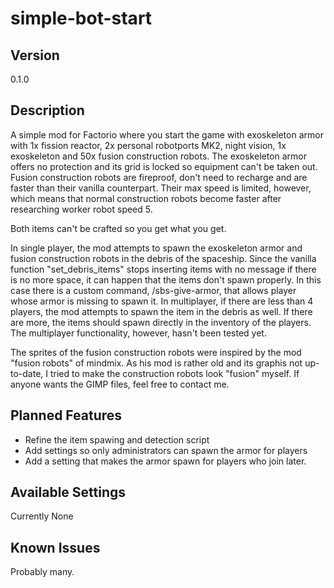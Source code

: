# simple-bot-start

## Version
0.1.0

## Description
A simple mod for Factorio where you start the game with exoskeleton armor with 1x fission reactor, 2x personal robotports MK2, night vision, 1x exoskeleton and 50x fusion construction robots. The exoskeleton armor offers no protection and its grid is locked so equipment can't be taken out. Fusion construction robots are fireproof, don't need to recharge and are faster than their vanilla counterpart. Their max speed is limited, however, which means that normal construction robots become faster after researching worker robot speed 5. 

Both items can't be crafted so you get what you get.

In single player, the mod attempts to spawn the exoskeleton armor and fusion construction robots in the debris of the spaceship. Since the vanilla function "set_debris_items" stops inserting items with no message if there is no more space, it can happen that the items don't spawn properly. In this case there is a custom command, /sbs-give-armor, that allows player whose armor is missing to spawn it. In multiplayer, if there are less than 4 players, the mod attempts to spawn the item in the debris as well. If there are more, the items should spawn directly in the inventory of the players. The multiplayer functionality, however, hasn't been tested yet. 

The sprites of the fusion construction robots were inspired by the mod "fusion robots" of mindmix. As his mod is rather old and its graphis not up-to-date, I tried to make the construction robots look "fusion" myself. If anyone wants the GIMP files, feel free to contact me.

## Planned Features
- Refine the item spawing and detection script
- Add settings so only administrators can spawn the armor for players
- Add a setting that makes the armor spawn for players who join later.

## Available Settings
Currently None

## Known Issues
Probably many. 
